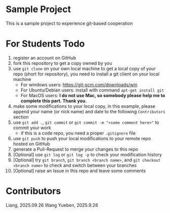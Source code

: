 # Sample Project
This is a sample project to experience git-based cooperation

# For Students Todo

1. register an account on GitHub
2. fork this repository to get a copy owned by you
3. use `git clone` on your own local machine to get a local copy of your repo (short for repository), you need to install a git client on your local machine
   * For windows users: https://git-scm.com/downloads/win
   * For Ubuntu/Debian users: install with command `apt-get install git`
   * For MacOS users: **I do not use Mac, so somebody please help me to complete this part. Thank you.**
5. make some modifications to your local copy, in this example, please append your name (or nick name) and date to the following `Contributors` section
6. use `git add .`, `git commit` or `git commit -m "<some comment here>"` to commit your work
   * if this is a code repo, you need a proper `.gitignore` file
8. use `git push` to push your local modifications to your remote repo hosted on GitHub
9. generate a Pull-Request to merge your changes to this repo
10. [Optional] use `git log` or `git log -p` to check your modification history
11. [Optional] try `git branch`, `git branch <branch name>`, and `git checkout <branch name>` to check and switch between your branches
12. [Optional] raise an Issue in this repo and leave some comments

# Contributors
Liang, 2025.09.26
Wang Yueben, 2025.9.28
